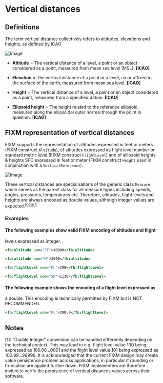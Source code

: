 # Vertical distances

## Definitions

The term vertical distance collectively refers to altitudes, elevations
and heights, as defined by
ICAO

![Image](.//media/general-guidance-vertical-distances-01.png "Differences between Elevation, Altitude, Height and Ellipsoid height")


-   **Altitude** = The vertical distance of a level, a point or an
    object considered as a point, measured from mean sea level (MSL).
    **\[ICAO\]**

-   **Elevation** = The vertical distance of a point or a level, on or
    affixed to the surface of the earth, measured from mean sea level.
    **\[ICAO\]**

-   **Height** = The vertical distance of a level, a point or an object
    considered as a point, measured from a specified datum. **\[ICAO\]**

-   **Ellipsoid height** = The height related to the reference
    ellipsoid, measured along the ellipsoidal outer normal through the
    point in question. **\[ICAO\]**

## FIXM representation of vertical distances

FIXM supports the representation of altitudes expressed in feet or
meters (FIXM construct `Altitude`), of altitudes expressed as flight
level number or standard metric level (FIXM construct `FlightLevel`) and
of ellipsoid heights & heights SFC expressed in feet or meter (FIXM
construct `Height` used in conjunction with a `VerticalReference`).

![Image](.//media/image23.png)

These vertical distances are specialisations of the generic class
`Measure` which serves as the parent class for all measure types including
speeds, angles, pressures, temperatures etc. Therefore, altitudes,
flight levels and heights are always encoded as double values, although
integer values are expected.<sup>[[note 1]](#notes)</sup>

### Examples

#### The following examples show valid FIXM encoding of altitudes and flight
levels expressed as integer.

```xml
<fb:altitude uom="FT">10000</fb:altitude>
```

```xml
<fb:altitude uom="M">3500</fb:altitude>
```

```xml
<fb:flightLevel uom="FL">290</fb:flightLevel>
```

```xml
<fb:flightLevel uom="SM">1130</fb:flightLevel>
```

#### The following example shows the encoding of a flight level expressed as
a double. This encoding is technically permitted by FIXM but is NOT
RECOMMENDED.

```xml
<fb:flightLevel uom="FL">290.0</fb:flightLevel>
```

## Notes

[1]: “Double Integer” conversion can be handled
differently depending on the technical context. This may lead to e.g.
flight level value 100 being expressed as 100.00…0001 and the flight
level value 101 being expressed as 100.99…99999. It is acknowledged that
the current FIXM design may create value persistence problem across
applications, in particular if rounding or truncation are applied
further down. FIXM implementers are therefore invited to verify the
persistence of vertical distances values across their software.